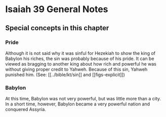 # Isaiah 39 General Notes
## Special concepts in this chapter

### Pride
Although it is not said why it was sinful for Hezekiah to show the king of Babylon his riches, the sin was probably because of his pride. It can be viewed as bragging to another king about how rich and powerful he was without giving proper credit to Yahweh. Because of this sin, Yahweh punished him. (See: [[../bible/kt/sin]] and [[figs-explicit]])

### Babylon
At this time, Babylon was not very powerful, but was little more than a city. In a short time, however, Babylon became a very powerful nation and conquered Assyria.